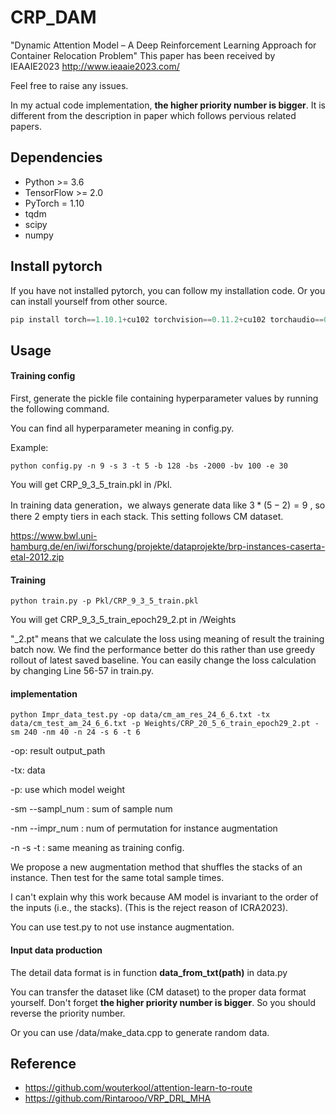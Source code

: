 # CRP_DAM
"Dynamic Attention Model – A Deep Reinforcement Learning Approach for Container Relocation Problem"
This paper has been received by IEAAIE2023  http://www.ieaaie2023.com/

Feel free to raise any issues.

In my actual code implementation, **the higher priority number is bigger**. It is different from the description in paper which follows pervious related papers.  

## Dependencies

- Python >= 3.6
- TensorFlow >= 2.0
- PyTorch = 1.10
- tqdm
- scipy
- numpy

## Install pytorch

If you have not installed pytorch, you can follow my installation code. Or you can install yourself from other source.

```python
pip install torch==1.10.1+cu102 torchvision==0.11.2+cu102 torchaudio==0.10.1 -f https://download.pytorch.org/whl/torch_stable.html
```

## Usage

#### Training config

First, generate the pickle file containing hyperparameter values by running the following command.

You can find all hyperparameter meaning in config.py.

Example: 

```shell
python config.py -n 9 -s 3 -t 5 -b 128 -bs -2000 -bv 100 -e 30
```

You will get CRP_9_3_5_train.pkl in /Pkl.

In training data generation，we always generate data like $3*(5-2)=9$ , so there 2 empty tiers in each stack. This setting follows CM dataset. 

https://www.bwl.uni-hamburg.de/en/iwi/forschung/projekte/dataprojekte/brp-instances-caserta-etal-2012.zip

#### Training

```shell
python train.py -p Pkl/CRP_9_3_5_train.pkl
```

You will get CRP_9_3_5_train_epoch29_2.pt in /Weights

"_2.pt" means that we calculate the loss using meaning of result the training batch now. We find the performance better do this rather than use greedy rollout of latest saved baseline. You can easily change the loss calculation by changing Line 56-57 in train.py. 

#### implementation

```shell
python Impr_data_test.py -op data/cm_am_res_24_6_6.txt -tx data/cm_test_am_24_6_6.txt -p Weights/CRP_20_5_6_train_epoch29_2.pt -sm 240 -nm 40 -n 24 -s 6 -t 6
```

-op: result output_path 

-tx:  data

-p:  use which model weight

-sm --sampl_num :  sum of sample num

-nm  --impr_num  :  num of permutation for instance augmentation

-n -s -t : same meaning as training config.

We propose a new augmentation method that shuffles the stacks of an instance. Then test for the same total sample times.

I can't explain why this work because AM model is invariant to the order of
the inputs (i.e., the stacks). (This is the reject reason of ICRA2023).

You can use test.py to not use instance augmentation.

#### Input data production

The detail data format is in function **data_from_txt(path)** in data.py

You can transfer the dataset like (CM dataset) to the proper data format yourself. Don't forget  **the higher priority number is bigger**. So you should reverse the priority number.

Or you can use /data/make_data.cpp to generate random data.

## Reference
- https://github.com/wouterkool/attention-learn-to-route
- https://github.com/Rintarooo/VRP_DRL_MHA

